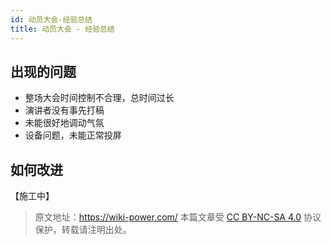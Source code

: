 ```yaml
---
id: 动员大会-经验总结
title: 动员大会 - 经验总结
---
```



## 出现的问题

- 整场大会时间控制不合理，总时间过长
- 演讲者没有事先打稿
- 未能很好地调动气氛
- 设备问题，未能正常投屏

## 如何改进

【施工中】

> 原文地址：<https://wiki-power.com/>
> 本篇文章受 [CC BY-NC-SA 4.0](https://creativecommons.org/licenses/by/4.0/deed.zh) 协议保护，转载请注明出处。

